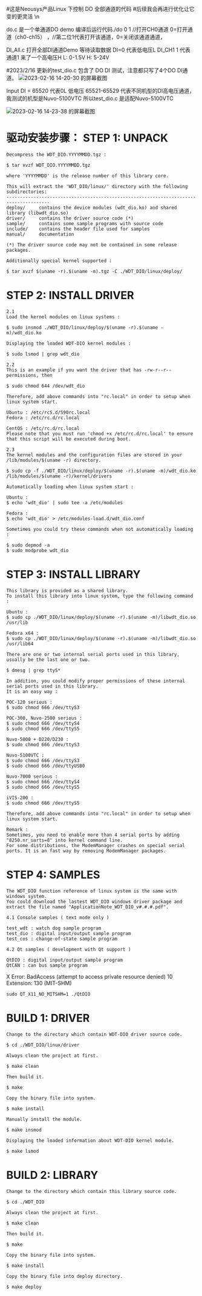
#这是Neousys产品Linux 下控制 DO 全部通道的代码
#后续我会再进行优化让它变的更灵活
\n                            

do.c 是一个单通道DO demo 编译后运行代码./do 0 1   //打开CH0通道  0=打开通道（ch0-ch15） ，//第二位1代表打开该通道，0=关闭该通道通道，
                                                        
DI_All.c 打开全部DI通道Demo 等待读取数据 DI=0 代表低电压L  DI_CH1 1 代表 通道1 来了一个高电压H   L: 0-1.5V  H: 5-24V

#2023/2/16 更新的test_dio.c 包含了 DO DI 测试，注意都只写了4个DO DI通道。
![2023-02-16 14-20-30 的屏幕截图](https://user-images.githubusercontent.com/118422636/219284726-a58f1795-28d3-459f-959d-76fd7d059ab2.png) 

Input DI = 65520 代表0L 低电压 65521-65529 代表不同机型的DI高电压通道，我测试的机型是Nuvo-5100VTC 所以test_dio.c 是适配Nuvo-5100VTC

![2023-02-16 14-23-38 的屏幕截图](https://user-images.githubusercontent.com/118422636/219285294-8829f973-4329-45ad-b01e-6879e9fb3d14.png)


驱动安装步骤：
STEP 1: UNPACK
=======================

    Decompress the WDT_DIO.YYYYMMDD.tgz :

    $ tar xvzf WDT_DIO.YYYYMMDD.tgz

    where 'YYYYMMDD' is the release number of this library core.

    This will extract the 'WDT_DIO/linux/' directory with the following subdirectories:
    --------------------------------------------------------------------------------------
    deploy/     contains the device modules (wdt_dio.ko) and shared library (libwdt_dio.so)
    driver/     contains the driver source code (*)
    sample/     contains some sample programs with source code
    include/    contains the header file used for samples
    manual/     documentation

    (*) The driver source code may not be contained in some release packages.

    Additionally special kernel supported :

    $ tar xvzf $(uname -r).$(uname -m).tgz -C ./WDT_DIO/linux/deploy/


STEP 2: INSTALL DRIVER
=======================

    2.1
    Load the kernel modules on linux systems :

    $ sudo insmod ./WDT_DIO/linux/deploy/$(uname -r).$(uname -m)/wdt_dio.ko

    Displaying the loaded WDT-DIO kernel modules :

    $ sudo lsmod | grep wdt_dio

    2.2
    This is an example if you want the driver that has -rw-r--r-- permissions, then

    $ sudo chmod 644 /dev/wdt_dio

    Therefore, add above commands into "rc.local" in order to setup when linux system start.

    Ubuntu : /etc/rcS.d/S90rc.local
    Fedora : /etc/rc.d/rc.local

    CentOS : /etc/rc.d/rc.local
    Please note that you must run 'chmod +x /etc/rc.d/rc.local' to ensure that this script will be executed during boot.

    2.3
    The kernel modules and the configuration files are stored in your /lib/modules/$(uname -r) directory.

    $ sudo cp -f ./WDT_DIO/linux/deploy/$(uname -r).$(uname -m)/wdt_dio.ko /lib/modules/$(uname -r)/kernel/drivers

    Automatically loading when linux system start :

    Ubuntu :
    $ echo 'wdt_dio' | sudo tee -a /etc/modules

    Fedora :
    $ echo 'wdt_dio' > /etc/modules-load.d/wdt_dio.conf

    Sometimes you could try these commands when not automatically loading :

    $ sudo depmod -a
    $ sudo modprobe wdt_dio


STEP 3: INSTALL LIBRARY
=======================

    This library is provided as a shared library.
    To install this library into linux system, type the following command :

    Ubuntu :
    $ sudo cp ./WDT_DIO/linux/deploy/$(uname -r).$(uname -m)/libwdt_dio.so /usr/lib

    Fedora x64 :
    $ sudo cp ./WDT_DIO/linux/deploy/$(uname -r).$(uname -m)/libwdt_dio.so /usr/lib64

    There are one or two internal serial ports used in this library, usually be the last one or two.

    $ dmesg | grep ttyS*

    In addition, you could modify proper permissions of these internal serial ports used in this library.
    It is an easy way :

    POC-120 serious :
    $ sudo chmod 666 /dev/ttyS3

    POC-300, Nuvo-2500 serious :
    $ sudo chmod 666 /dev/ttyS4
    $ sudo chmod 666 /dev/ttyS5

    Nuvo-5000 + D220/D230 :
    $ sudo chmod 666 /dev/ttyS3

    Nuvo-5100VTC :
    $ sudo chmod 666 /dev/ttyS3
    $ sudo chmod 666 /dev/ttyUSB0

    Nuvo-7000 serious :
    $ sudo chmod 666 /dev/ttyS4
    $ sudo chmod 666 /dev/ttyS5

    iVIS-200 :
    $ sudo chmod 666 /dev/ttyS5

    Therefore, add above commands into "rc.local" in order to setup when linux system start.

    Remark :
    Sometimes, you need to enable more than 4 serial ports by adding "8250.nr_uarts=8" into kernel command line.
    For some distributions, the ModemManager crashes on special serial ports. It is an fast way by removing ModemManager packages.


STEP 4: SAMPLES
=======================

    The WDT_DIO function reference of linux system is the same with windows system.
    You could download the lastest WDT_DIO windows driver package and extract the file named "ApplicationNote_WDT_DIO_v#.#.#.pdf".

    4.1 Console samples ( text mode only )

    test_wdt : watch dog sample program
    test_dio : digital input/output sample program
    test_cos : change-of-state sample program

    4.2 Qt samples ( development with Qt support )

    QtDIO : digital input/output sample program
    QtCAN : can bus sample program

X   Error: BadAccess (attempt to access private resource denied) 10
    Extension:    130 (MIT-SHM)

    sudo QT_X11_NO_MITSHM=1 ./QtDIO

BUILD 1: DRIVER
=======================

    Change to the directory which contain WDT-DIO driver source code.

    $ cd ./WDT_DIO/linux/driver

    Always clean the project at first.

    $ make clean

    Then build it.

    $ make

    Copy the binary file into system.

    $ make install

    Manually install the module.

    $ make insmod

    Displaying the loaded information about WDT-DIO kernel module.

    $ make lsmod


BUILD 2: LIBRARY
=======================

    Change to the directory which contain this library source code.

    $ cd ./WDT_DIO

    Always clean the project at first.

    $ make clean

    Then build it.

    $ make

    Copy the binary file into system.

    $ make install

    Copy the binary file into deploy directory.

    $ make deploy
